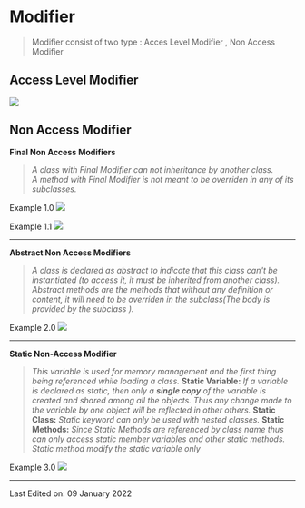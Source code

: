 # Modifier

> Modifier consist of two type : Acces Level Modifier , Non Access Modifier

## Access Level Modifier
![](https://i.imgur.com/X8GENtL.png)


## Non Access Modifier

**Final Non Access Modifiers**
> *A class with Final Modifier can not inheritance by another class.*  
> *A method with Final Modifier is not meant to be overriden in any of its subclasses.*


Example 1.0
![](https://i.imgur.com/ju1qC2b.png)

Example 1.1
![](https://i.imgur.com/LjOYZFE.png)

---

**Abstract Non Access Modifiers**
> *A class is declared as abstract to indicate that this class can't be instantiated (to access it, it must be inherited from another class).*
> *Abstract methods are the methods that without any definition or content, it will need to be overriden in the subclass(The body is provided by the subclass ).*

Example 2.0
![](https://i.imgur.com/KJLUTiq.png)

---

**Static Non-Access Modifier**

> *This variable is used for memory management and the first thing being referenced while loading a class.*
> **Static Variable:** *If a variable is declared as static, then only a **single copy** of the variable is created and shared among all the objects. Thus any change made to the variable by one object will be reflected in other others.*
> **Static Class:** *Static keyword can only be used with nested classes.*
> **Static Methods:** *Since Static Methods are referenced by class name thus can only access static member variables and other static methods. Static method modify the static variable only* 

Example 3.0
![](https://i.imgur.com/jBU3IpW.png)


---
Last Edited on: 09 January 2022